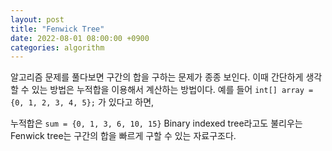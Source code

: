 ```yaml
---
layout: post
title: "Fenwick Tree"
date: 2022-08-01 08:00:00 +0900
categories: algorithm
---
```


알고리즘 문제를 풀다보면 구간의 합을 구하는 문제가 종종 보인다.
이때 간단하게 생각할 수 있는 방법은 누적합을 이용해서 계산하는 방법이다.
예를 들어 `int[] array = {0, 1, 2, 3, 4, 5};` 가 있다고 하면,

누적합은 `sum = {0, 1, 3, 6, 10, 15}`
Binary indexed tree라고도 불리우는 Fenwick tree는 구간의 합을 빠르게 구할 수 있는 자료구조다.
